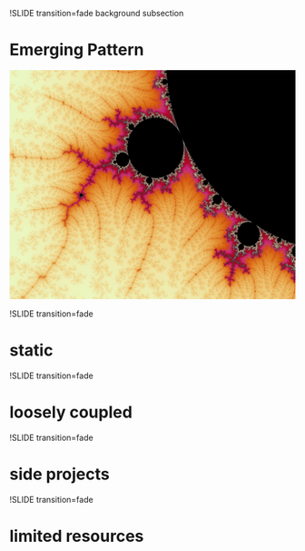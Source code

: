 !SLIDE transition=fade background subsection
# Emerging Pattern
![Emerging Patterns](patterns.jpg)

!SLIDE transition=fade
# static

!SLIDE transition=fade
# loosely coupled

!SLIDE transition=fade
# side projects

!SLIDE transition=fade
# limited resources
